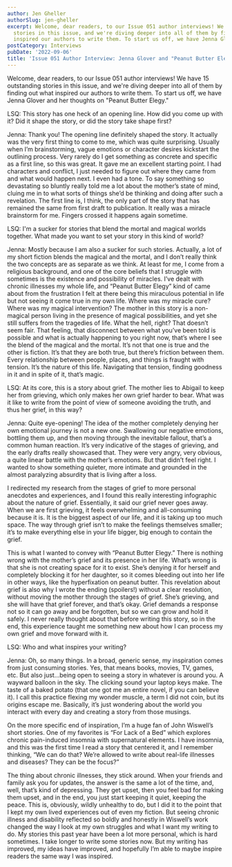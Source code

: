 ```yaml
---
author: Jen Gheller
authorSlug: jen-gheller
excerpt: Welcome, dear readers, to our Issue 051 author interviews! We have 15 outstanding
  stories in this issue, and we're diving deeper into all of them by finding out what
  inspired our authors to write them. To start us off, we have Jenna Glover and...
postCategory: Interviews
pubDate: '2022-09-06'
title: 'Issue 051 Author Interview: Jenna Glover and "Peanut Butter Elegy"'
---
```

Welcome, dear readers, to our Issue 051 author interviews! We have 15 outstanding stories in this issue, and we're diving deeper into all of them by finding out what inspired our authors to write them. To start us off, we have Jenna Glover and her thoughts on "Peanut Butter Elegy."

LSQ: This story has one heck of an opening line. How did you come up with it? Did it shape the story, or did the story take shape first?

Jenna: Thank you! The opening line definitely shaped the story. It actually was the very first thing to come to me, which was quite surprising. Usually when I’m brainstorming, vague emotions or character desires kickstart the outlining process. Very rarely do I get something as concrete and specific as a first line, so this was great. It gave me an excellent starting point. I had characters and conflict, I just needed to figure out where they came from and what would happen next. I even had a tone. To say something so devastating so bluntly really told me a lot about the mother’s state of mind, cluing me in to what sorts of things she’d be thinking and doing after such a revelation. The first line is, I think, the only part of the story that has remained the same from first draft to publication. It really was a miracle brainstorm for me. Fingers crossed it happens again sometime.

LSQ: I'm a sucker for stories that blend the mortal and magical worlds together. What made you want to set your story in this kind of world?

Jenna: Mostly because I am also a sucker for such stories. Actually, a lot of my short fiction blends the magical and the mortal, and I don’t really think the two concepts are as separate as we think. At least for me, I come from a religious background, and one of the core beliefs that I struggle with sometimes is the existence and possibility of miracles. I’ve dealt with chronic illnesses my whole life, and “Peanut Butter Elegy” kind of came about from the frustration I felt at there being this miraculous potential in life but not seeing it come true in my own life. Where was my miracle cure? Where was my magical intervention? The mother in this story is a non-magical person living in the presence of magical possibilities, and yet she still suffers from the tragedies of life. What the hell, right? That doesn’t seem fair. That feeling, that disconnect between what you’ve been told is possible and what is actually happening to you right now, that’s where I see the blend of the magical and the mortal. It’s not that one is true and the other is fiction. It’s that they are both true, but there’s friction between them. Every relationship between people, places, and things is fraught with tension. It’s the nature of this life. Navigating that tension, finding goodness in it and in spite of it, that’s magic.

LSQ: At its core, this is a story about grief. The mother lies to Abigail to keep her from grieving, which only makes her own grief harder to bear. What was it like to write from the point of view of someone avoiding the truth, and thus her grief, in this way?

Jenna: Quite eye-opening! The idea of the mother completely denying her own emotional journey is not a new one. Swallowing our negative emotions, bottling them up, and then moving through the inevitable fallout, that’s a common human reaction. It’s very indicative of the stages of grieving, and the early drafts really showcased that. They were very angry, very obvious, a quite linear battle with the mother’s emotions. But that didn’t feel right. I wanted to show something quieter, more intimate and grounded in the almost paralyzing absurdity that is living after a loss.

I redirected my research from the stages of grief to more personal anecdotes and experiences, and I found this really interesting infographic about the nature of grief. Essentially, it said our grief never goes away. When we are first grieving, it feels overwhelming and all-consuming because it is. It is the biggest aspect of our life, and it is taking up too much space. The way through grief isn’t to make the feelings themselves smaller; it’s to make everything else in your life bigger, big enough to contain the grief.

This is what I wanted to convey with “Peanut Butter Elegy.” There is nothing wrong with the mother’s grief and its presence in her life. What’s wrong is that she is not creating space for it to exist. She’s denying it for herself and completely blocking it for her daughter, so it comes bleeding out into her life in other ways, like the hyperfixation on peanut butter. This revelation about grief is also why I wrote the ending (spoilers!) without a clear resolution, without moving the mother through the stages of grief. She’s grieving, and she will have that grief forever, and that’s okay. Grief demands a response not so it can go away and be forgotten, but so we can grow and hold it safely. I never really thought about that before writing this story, so in the end, this experience taught me something new about how I can process my own grief and move forward with it.

LSQ: Who and what inspires your writing?

Jenna: Oh, so many things. In a broad, generic sense, my inspiration comes from just consuming stories. Yes, that means books, movies, TV, games, etc. But also just…being open to seeing a story in whatever is around you. A wayward balloon in the sky. The clicking sound your laptop keys make. The taste of a baked potato (that one got me an entire novel, if you can believe it). I call this practice flexing my wonder muscle, a term I did not coin, but its origins escape me. Basically, it’s just wondering about the world you interact with every day and creating a story from those musings.

On the more specific end of inspiration, I’m a huge fan of John Wiswell’s short stories. One of my favorites is “For Lack of a Bed” which explores chronic pain-induced insomnia with supernatural elements. I have insomnia, and this was the first time I read a story that centered it, and I remember thinking, “We can do that? We’re allowed to write about real-life illnesses and diseases? They can be the focus?”

The thing about chronic illnesses, they stick around. When your friends and family ask you for updates, the answer is the same a lot of the time, and, well, that’s kind of depressing. They get upset, then you feel bad for making them upset, and in the end, you just start keeping it quiet, keeping the peace. This is, obviously, wildly unhealthy to do, but I did it to the point that I kept my own lived experiences out of even my fiction. But seeing chronic illness and disability reflected so boldly and honestly in Wiswell’s work changed the way I look at my own struggles and what I want my writing to do. My stories this past year have been a lot more personal, which is hard sometimes. I take longer to write some stories now. But my writing has improved, my ideas have improved, and hopefully I’m able to maybe inspire readers the same way I was inspired.